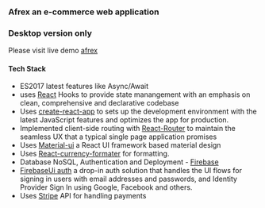 ### Afrex an e-commerce web application

### Desktop version only

Please visit live demo [afrex](https://afrex-6f4a8.web.app)

#### Tech Stack

 - ES2017 latest features like Async/Await
 - uses [React](https://reactjs.org/) Hooks to provide state manangement with an emphasis on clean, comprehensive and declarative codebase
 - Uses [create-react-app](https://create-react-app.dev/) to sets up the development environment with the latest JavaScript features and optimizes the  app for production.
 - Implemented client-side routing with [React-Router](https://reactrouter.com/web/guides/quick-start) to maintain the seamless UX that a typical single page application promises
 - Uses [Material-ui](https://material-ui.com/) a  React UI framework based material design
 - Uses [React-currency-formater](https://github.com/mohitgupta8888/react-currency-format#readme) for formatting.
 - Database NoSQL, Authentication and Deployment - [Firebase](https://firebase.google.com/) 
 - [FirebaseUi auth](https://github.com/firebase/firebaseui-web-react) a  drop-in auth solution that handles the UI flows for signing in users with email addresses and passwords, and Identity Provider Sign In using Google, Facebook and others. 
 - Uses [Stripe](https://stripe.com/docs/api) API  for handling payments

 